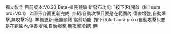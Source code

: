 獨立製作
目前版本:V0.2β
Beta-搶先體驗
新發布功能:
1按下(R)開啟《kill aura pro+V0.1》
2:圖形介面更新完成!
介紹:自動攻擊只要是在範圍內,傷害增強,自動爆擊,無攻擊冷卻
準備更新:毫無頭緒
當前功能:
按下(R)kill aura pro+(自動攻擊只要是在範圍內,傷害增強,自動爆擊,無攻擊冷卻)
無
